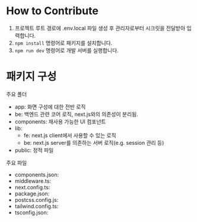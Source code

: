 # How to Contribute

1. 프로젝트 루트 경로에 .env.local 파일 생성 후 관리자로부터 시크릿을 전달받아 입력합니다.
2. `npm install` 명령어로 패키지를 설치합니다.
3. `npm run dev` 명령어로 개발 서버를 실행합니다.

# 패키지 구성

주요 폴더
- app: 화면 구성에 대한 전반 로직
- be: 백엔드 관련 코어 로직, next.js와의 의존성이 분리됨.
- components: 재사용 가능한 UI 컴포넌트
- lib: 
    - fe: next.js client에서 사용할 수 있는 로직
    - be: next.js server를 의존하는 서버 로직(e.g. session 관리 등)
- public: 정적 파일

주요 파일
- components.json: 
- middleware.ts: 
- next.config.ts: 
- package.json: 
- postcss.config.js: 
- tailwind.config.ts: 
- tsconfig.json: 